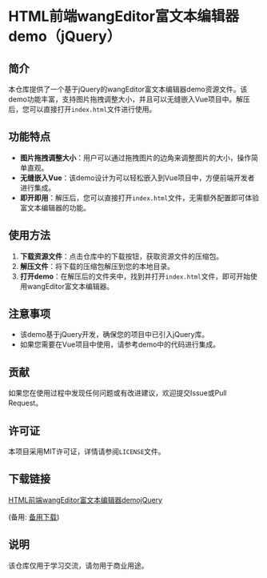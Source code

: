 # HTML前端wangEditor富文本编辑器demo（jQuery）

## 简介

本仓库提供了一个基于jQuery的wangEditor富文本编辑器demo资源文件。该demo功能丰富，支持图片拖拽调整大小，并且可以无缝嵌入Vue项目中。解压后，您可以直接打开`index.html`文件进行使用。

## 功能特点

- **图片拖拽调整大小**：用户可以通过拖拽图片的边角来调整图片的大小，操作简单直观。
- **无缝嵌入Vue**：该demo设计为可以轻松嵌入到Vue项目中，方便前端开发者进行集成。
- **即开即用**：解压后，您可以直接打开`index.html`文件，无需额外配置即可体验富文本编辑器的功能。

## 使用方法

1. **下载资源文件**：点击仓库中的下载按钮，获取资源文件的压缩包。
2. **解压文件**：将下载的压缩包解压到您的本地目录。
3. **打开demo**：在解压后的文件夹中，找到并打开`index.html`文件，即可开始使用wangEditor富文本编辑器。

## 注意事项

- 该demo基于jQuery开发，确保您的项目中已引入jQuery库。
- 如果您需要在Vue项目中使用，请参考demo中的代码进行集成。

## 贡献

如果您在使用过程中发现任何问题或有改进建议，欢迎提交Issue或Pull Request。

## 许可证

本项目采用MIT许可证，详情请参阅`LICENSE`文件。

## 下载链接
[HTML前端wangEditor富文本编辑器demojQuery](https://pan.quark.cn/s/82c04575d60e) 

(备用: [备用下载](https://pan.baidu.com/s/1qyLqj5C21Mk2MWJN2AbEwg?pwd=1234))

## 说明

该仓库仅用于学习交流，请勿用于商业用途。
